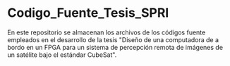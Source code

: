 # Codigo_Fuente_Tesis_SPRI
En este repositorio se almacenan los archivos de los códigos fuente empleados en el desarrollo de la tesis "Diseño de una computadora de a bordo en un FPGA para un sistema de percepción remota de imágenes de un satélite bajo el estándar CubeSat".
